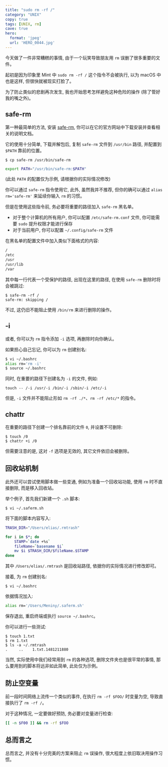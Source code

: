 ```yaml
---
title: "sudo rm -rf /"
category: "UNIX"
copy: true
tags: [UNIX, rm]
cave: true
hero:
  format: 'jpeg'
  url: 'HERO_0044.jpg'
---
```

今天做了一件非常糟糕的事情, 由于一个玩笑导致朋友用 `rm` 误删了很多重要的文件。

起初是因为印象里 Mint 中 `sudo rm -rf /` 这个指令不会被执行, 以为 macOS 中也是这样, 但很快就被现实打脸了。

为了防止类似的悲剧再次发生, 我也开始思考怎样避免这种危险的操作 (除了管好我的嘴之外)。

## safe-rm

第一种最简单的方法, 安装 [safe-rm](https://launchpad.net/safe-rm), 你可以在它的官方网站中下载安装并查看相关的说明文档。

它的使用十分简单, 下载并解包后, 复制 `safe-rm` 文件到 `/usr/bin` 路径, 并配置到 `$PATH` 靠前的位置。

```console
$ cp safe-rm /usr/bin/safe-rm
```

```sh
export PATH="/usr/bin/safe-rm:$PATH"
```

(此处 `PATH` 的配置仅为示例, 请根据你的实际情况修改)

你可以通过 `safe-rm` 指令使用它, 此外, 虽然我并不推荐, 但你的确可以通过 `alias rm='safe-rm'` 来延续你输入 `rm` 的习惯。

但是在使用这些指令前, 务必要将重要的路径加入 `safe-rm` 黑名单。

* 对于整个计算机的所有用户, 你可以配置 `/etc/safe-rm.conf` 文件, 你可能需要 `sudo` 提升权限才能进行保存
* 对于当前用户, 你可以配置 `~/.config/safe-rm` 文件

在黑名单的配置文件中加入类似下面格式的内容:

```sh
/
/etc
/usr
/usr/lib
/var
```

其中每一行代表一个受保护的路径, 出现在这里的路径, 在使用 `safe-rm` 删除时将会被跳过:

```console
$ safe-rm -rf /
safe-rm: skipping /
```

不过, 这仍旧不能阻止使用 `/bin/rm` 来进行删除的操作。

## -i

或者, 你可以为 `rm` 指令添加 `-i` 选项, 再删除时向你确认。

如果担心自己忘记, 你可以为 `rm` 创建别名:

```sh
$ vi ~/.bashrc
alias rm='rm -i'
$ source ~/.bashrc
```

同时, 在重要的路径下创建名为 `-i` 的文件, 例如:

```console
touch -- /-i /usr/-i /bin/-i /sbin/-i /etc/-i
```

但是, `-i` 文件并不能阻止形如 `rm -rf ./*`、`rm -rf /etc/*` 的指令。

## chattr

在重要的路径下创建一个排名靠前的文件 `0`, 并设置不可删除:

```console
$ touch /0
$ chattr +i /0
```

但需要注意的是, 这对 `-f` 选项是无效的, 其它文件依旧会被删除。

## 回收站机制

此外还可以尝试使用脚本做一些变通, 例如为准备一个回收站功能, 使用 `rm` 时不直接删除, 而是移入回收站。

举个例子, 首先我们新建一个 `.sh` 脚本:

```console
$ vi ~/.saferm.sh
```

将下面的脚本内容写入:

```sh
TRASH_DIR="/Users/elias/.rmtrash"

for i in $*; do
    STAMP=`date +%s`
    fileName=`basename $i`
    mv $i $TRASH_DIR/$fileName.$STAMP
done
```

其中 `/Users/elias/.rmtrash` 是回收站路径, 依据你的实际情况进行修改即可。

接着, 为 `rm` 创建别名:

```console
$ vi ~/.bashrc
```

依据情况加入:

```sh
alias rm='/Users/Meniny/.saferm.sh'
```

保存退出, 重启终端或执行 `source ~/.bashrc`。

你可以进行一些测试:

```console
$ touch 1.txt
$ rm 1.txt
$ ls -a ~/.rmtrash
.	  ..  	1.txt.1481211880
```

当然, 实际使用中我们经常用到 `rm` 的各种选项, 删除文件夹也是很平常的事情, 那么要用到的脚本将远非如此简单, 此处仅为示例。

## 防止空变量

前一段时间网络上流传一个类似的事件, 在执行 `rm -rf $FOO/` 时变量为空, 导致直接执行了 `rm -rf /`。

对于这种情况, 一定要做好预防, 务必要对变量进行检查:

```sh
[[ -n $F00 ]] && rm -rf $FOO
```

## 总而言之

总而言之, 并没有十分完美的方案来阻止 `rm` 误操作, 很大程度上依旧取决用操作习惯。
